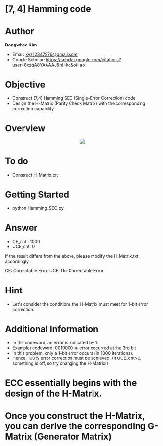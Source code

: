 # [7, 4] Hamming code

# Author

**Dongwhee Kim** 

- Email: xyz12347976@gmail.com
- Google Scholar: https://scholar.google.com/citations?user=8xzqA8YAAAAJ&hl=ko&oi=ao

# Objective
- Construct (7,4) Hamming SEC (Single-Error Correction) code 
- Design the H-Matrix (Parity Check Matrix) with the corresponding correction capability

# Overview
<p align="center">
  <img src="https://github.com/xyz123479/ECC-exercise/assets/62287136/407147c3-8327-4e5f-85fd-db35835b276c">
</p>

# To do
- Construct H-Matrix.txt

# Getting Started
- python Hamming_SEC.py

# Answer
- CE_cnt : 1000
- UCE_cnt: 0

If the result differs from the above, please modify the H_Matrix.txt accordingly.

CE: Correctable Error
UCE: Un-Correctable Error

# Hint
- Let's consider the conditions the H-Matrix must meet for 1-bit error correction.

# Additional Information
- In the codeword, an error is indicated by 1.
- Example) codeword: 0010000 => error occurred at the 3rd bit
- In this problem, only a 1-bit error occurs (in 1000 iterations).
- Hence, 100% error correction must be achieved. (If UCE_cnt>0, something is off, so try changing the H-Matrix!)

# ECC essentially begins with the design of the H-Matrix.
# Once you construct the H-Matrix, you can derive the corresponding G-Matrix (Generator Matrix)
